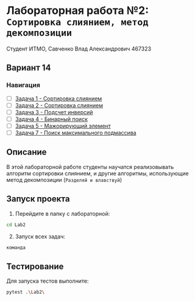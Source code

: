 # Лабораторная работа №2: `Сортировка слиянием, метод декомпозиции`
Cтудент ИТМО, Савченко Влад Александрович 467323

## Вариант 14
### Навигация

- [ ] [Задача 1 - Сортировка слиянием](Task1/README.md)
- [ ] [Задача 2 - Сортировка слиянием](Task1/README.md)
- [ ] [Задача 3 - Подсчет инверсий](Task3/README.md)
- [ ] [Задача 4 - Бинарный поиск](Task4/README.md)
- [ ] [Задача 5 - Мажорирующий элемент](Task5/README.md)
- [ ] [Задача 7 - Поиск максимального подмассива](Task7/README.md)

## Описание
В этой лабораторной работе студенты научатся реализовывать алгоритм сортировки слиянием, 
и другие алгоритмы, использующие метод декомпозиции (`Разделяй и влавствуй`)

## Запуск проекта
1. Перейдите в папку с лабораторной:
```bash
cd Lab2
```

2. Запуск всех задач:
```bash
команда
```


## Тестирование
Для запуска тестов выполните:
```bash
pytest .\Lab2\
```
